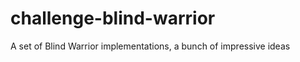challenge-blind-warrior
=======================

A set of Blind Warrior implementations, a bunch of impressive ideas
